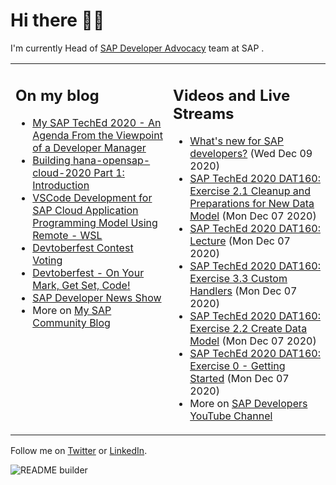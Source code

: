 
# Hi there 👋🏼

I'm currently Head of [SAP Developer Advocacy](https://developers.sap.com/) team at SAP .

<table><tr><td valign="top" width="50%">
 
## On my blog
- [My SAP TechEd 2020 - An Agenda From the Viewpoint of a Developer Manager](https://blogs.sap.com/?p=1221410) 
- [Building hana-opensap-cloud-2020 Part 1: Introduction](https://blogs.sap.com/?p=1219900) 
- [VSCode Development for SAP Cloud Application Programming Model Using Remote - WSL](https://blogs.sap.com/?p=1215560) 
- [Devtoberfest Contest Voting](https://blogs.sap.com/?p=1216969) 
- [Devtoberfest - On Your Mark, Get Set, Code!](https://blogs.sap.com/?p=1208007) 
- [SAP Developer News Show](https://blogs.sap.com/?p=1194205) 
- More on [My SAP Community Blog](https://people.sap.com/thomas.jung#content:blogposts)
</td>
  
<td valign="top" width="50%">
  
## Videos and Live Streams
- [What's new for SAP developers?](https://www.youtube.com/watch?v=ldyb-MZdMUw) (Wed Dec 09 2020)
- [SAP TechEd 2020 DAT160: Exercise 2.1 Cleanup and Preparations for New Data Model](https://www.youtube.com/watch?v=JmMXyyUk_80) (Mon Dec 07 2020)
- [SAP TechEd 2020 DAT160: Lecture](https://www.youtube.com/watch?v=Ugt_my8BK_4) (Mon Dec 07 2020)
- [SAP TechEd 2020 DAT160: Exercise 3.3 Custom Handlers](https://www.youtube.com/watch?v=sOi2haTiNVA) (Mon Dec 07 2020)
- [SAP TechEd 2020 DAT160: Exercise 2.2 Create Data Model](https://www.youtube.com/watch?v=o--PqmKYJvQ) (Mon Dec 07 2020)
- [SAP TechEd 2020 DAT160: Exercise 0 - Getting Started](https://www.youtube.com/watch?v=8rT-PEUg8Uw) (Mon Dec 07 2020)
- More on [SAP Developers YouTube Channel](https://www.youtube.com/channel/UCNfmelKDrvRmjYwSi9yvrMg)
</td></tr></table>

Follow me on [Twitter](https://twitter.com/thomas_jung) or [LinkedIn](https://www.linkedin.com/in/thomasjungsap/).

![README builder](https://github.com/jung-thomas/jung-thomas/workflows/README%20builder/badge.svg)


